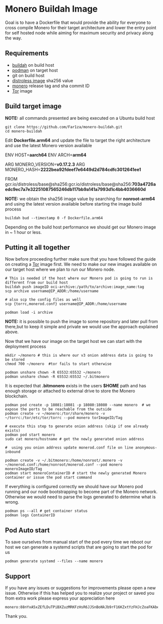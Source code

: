 # Monero Buildah Image

Goal is to have a Dockerfile that would provide the ability for everyone to cross compile Monero  for their target architecture and lower the entry point for self hosted node while aiming for maximum security and privacy along the way.
## Requirements 

- [buildah](https://github.com/containers/buildah/blob/main/install.md) on build host
- [podman](https://podman.io/getting-started/installation#linux-distributions) on target host
- git on build host
- [distroless image](https://console.cloud.google.com/gcr/images/distroless/global/base) sha256 value
- [monero](https://github.com/monero-project/monero/releases) release tag and sha commit ID
- [Tor](https://github.com/Far1za/tor-buildah.git) image

## Build target image

**NOTE:** all commands presented are being executed on a Ubuntu build host

```
git clone https://github.com/Far1za/monero-buildah.git
cd monero-buildah
```
Edit **Dockerfile.arm64** and update the file to target the right architecture and use the latest Monero version available

ENV HOST=**aarch64**
ENV ARCH=**arm64**

ARG MONERO_VERSION=**v0.17.2.3**
ARG MONERO_HASH=**2222bea92fdeef7e6449d2d784cdfc3012641ee1**

FROM gcr.io/distroless/base@sha256:gcr.io/distroless/base@sha256:**703a4726aedc9ec7a7e32251087565246db117bb9a141a7993d1c4bb4036660d**

**NOTE:** we obtain the sha256 image value by searching for **nonroot-arm64** and using the latest version available before starting the image build process

`buildah bud --timestamp 0 -f Dockerfile.arm64`

Depending on the build host performance we should get our Monero image in ~ 1 hour or less.

## Putting it all together

Now before proceeding further make sure that you have followed the guide on creating a [Tor](https://github.com/Far1za/tor-buildah.git) image first. We need to make our new images available on our target host where we plan to run our Monero node.

```
# This is needed if the host where our Monero pod is going to run is different from our build host
buildah push imageID oci-archive:/path/to/archive:image_name:tag
scp archive username@IP_ADDR:/home/username

# also scp the config files as well
scp {torrc,monerod.conf} username@IP_ADDR:/home/username

podman load -i archive
```

**NOTE:** it is possible to push the image to some repository and later pull from there,but to keep it simple and private we would use the approach explained above.

Now that we have our image on the target host we can start with the deployment process

```
mkdir ~/monero # this is where our v3 onion address data is going to be stored
chmod 700 ~/monero  #tor fails to start otherwise

podman unshare chown -R 65532:65532 ~/monero
podman unshare chown -R 65532:65532 ~/.bitmonero
```

It is expected that **.bitmonero** exists in the users **$HOME** path and has enough storage or attached to external drive to store the  Monero blockchain.

```
podman pod create -p 18081:18081 -p 18080:18080 --name monero  # we expose the ports to be reachable from the outside
podman create -v ~/monero:/tor/share/monero -v ~/torrc:/tor/etc/tor/torrc --pod monero torImageID/Tag

# execute this step to generate onion address (skip if one already exists)
podman pod start monero
sudo cat monero/hostname # get the newly generated onion address

#  using you onion address update monerod.conf file on line anonymous-inbound

podman create -v ~/.bitmonero:/home/nonroot/.monero -v ~/monerod.conf:/home/nonroot/monerod.conf --pod monero moneroImageID/Tag
podman start moneroContainerID # start the newly generated Monero container or issue the pod start command
```

If everything is configured correctly we should have our Monero pod running and our node bootstrapping to become part of the Monero network. 
Otherwise we would need to parse the logs generated to determine what is wrong.

```
podman ps --all # get container status
podman logs ContainerID
```
## Pod Auto start

To save ourselves from manual start of the pod every time we reboot our host we can generate a systemd scripts that are going to start the pod for us

	podman generate systemd --files --name monero

## Support

If you have any issues or suggestions for improvements please open a new issue.
Otherwise if this has helped you to realize your project or saved you from extra work please express your appreciation here

	monero:88nYxA5xZEfLDuTPiBXZuzMRKFzHsR6JJSnBoNkJb9rF16KZxtYzFHJcZoaFKAbeUxXtPUQgjZ6zj7y5WBiP5c8vCXP5r8N

Thank you.
